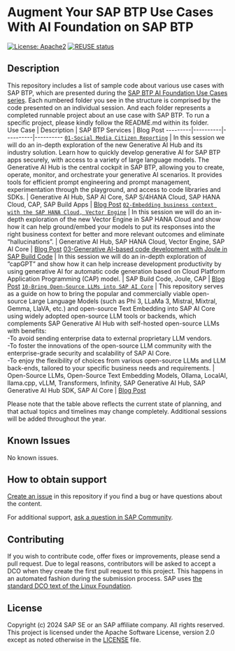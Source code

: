 # Augment Your SAP BTP Use Cases With AI Foundation on SAP BTP
[![License: Apache2](https://img.shields.io/badge/License-Apache2-green.svg)](https://opensource.org/licenses/Apache-2.0)
[![REUSE status](https://api.reuse.software/badge/github.com/SAP-samples/btp-generative-ai-hub-use-cases)](https://api.reuse.software/info/github.com/SAP-samples/btp-generative-ai-hub-use-cases)

## Description
This repository includes a list of sample code about various use cases with SAP BTP, which are presented during the [SAP BTP AI Foundation Use Cases series](https://partneredge.sap.com/en/library/education/products/btp/build/e_ep_use-cases_ai-foundation.html). Each numbered folder you see in the structure is comprised by the code presented on an individual session. And each folder represents a completed runnable project about an use case with SAP BTP. To run a specific project, please kindly follow the README.md within its folder. <br/>
Use Case | Description | SAP BTP Services | Blog Post
---------|----------|----------|----------
[`01-Social Media Citizen Reporting`](01-social-media-citizen-reporting-genai-hub) | In this session we will do an in-depth exploration of the new Generative AI Hub and its industry solution. Learn how to quickly develop generative AI for SAP BTP apps securely, with access to a variety of large language models. The Generative AI Hub is the central cockpit in SAP BTP, allowing you to create, operate, monitor, and orchestrate your generative AI scenarios. It provides tools for efficient prompt engineering and prompt management, experimentation through the playground, and access to code libraries and SDKs. | Generative AI Hub, SAP AI Core, SAP S/4HANA Cloud, SAP HANA Cloud, CAP, SAP Build Apps | [Blog Post](https://community.sap.com/t5/sap-business-technology-platform-blog-posts/augmenting-sap-btp-use-cases-with-ai-foundation-a-deep-dive-into-the/ba-p/13645665)
[`02-Embedding business context with the SAP HANA Cloud, Vector Engine`](02-embedding-business-context-vector-engine) | In this session we will do an in-depth exploration of the new Vector Engine in SAP HANA Cloud and show how it can help ground/embed your models to put its responses into the right business context for better and more relevant outcomes and eliminate “hallucinations”. | Generative AI Hub, SAP HANA Cloud, Vector Engine, SAP AI Core | [Blog Post](https://community.sap.com/t5/technology-blogs-by-sap/embedding-business-context-with-the-sap-hana-cloud-vector-engine/ba-p/13693738)
[03-Generative AI-based code development with Joule in SAP Build Code](03-develop-with-joule-in-sap-build-code) | In this session we will do an in-depth exploration of ”capGPT” and show how it can help increase development productivity by using generative AI for automatic code generation based on Cloud Platform Application Programming (CAP) model. | SAP Build Code, Joule, CAP | [Blog Post](https://community.sap.com/t5/technology-blogs-by-sap/develop-with-joule-in-sap-build-code/ba-p/13695326)
[`10-Bring Open-Source LLMs into SAP AI Core`](10-byom-oss-llm-ai-core) | This repository serves as a guide on how to bring the popular and commercially viable open-source Large Language Models (such as Phi 3, LLaMa 3, Mistral, Mixtral, Gemma, LlaVA, etc.) and open-source Text Embedding into SAP AI Core using widely adopted open-source LLM tools or backends, which complements SAP Generative AI Hub with self-hosted open-source LLMs with benefits:<br/>-To avoid sending enterprise data to external proprietary LLM vendors.<br/>-To foster the innovations of the open-source LLM community with the enterprise-grade security and scalability of SAP AI Core.<br/>-To enjoy the flexibility of choices from various open-source LLMs and LLM back-ends, tailored to your specific business needs and requirements. | Open-Source LLMs, Open-Source Text Embedding Models, Ollama, LocalAI, llama.cpp, vLLM, Transformers, Infinity, SAP Generative AI Hub, SAP Generative AI Hub SDK, SAP AI Core | [Blog Post](https://community.sap.com/t5/artificial-intelligence-and-machine-learning-blogs/bring-open-source-llms-into-sap-ai-core/ba-p/13655167)

Please note that the table above reflects the current state of planning, and that actual topics and timelines may change completely. Additional sessions will be added throughout the year.

## Known Issues
No known issues.

## How to obtain support
[Create an issue](https://github.com/SAP-samples/<repository-name>/issues) in this repository if you find a bug or have questions about the content.
 
For additional support, [ask a question in SAP Community](https://answers.sap.com/questions/ask.html).

## Contributing
If you wish to contribute code, offer fixes or improvements, please send a pull request. Due to legal reasons, contributors will be asked to accept a DCO when they create the first pull request to this project. This happens in an automated fashion during the submission process. SAP uses [the standard DCO text of the Linux Foundation](https://developercertificate.org/).

## License
Copyright (c) 2024 SAP SE or an SAP affiliate company. All rights reserved. This project is licensed under the Apache Software License, version 2.0 except as noted otherwise in the [LICENSE](LICENSE) file.
